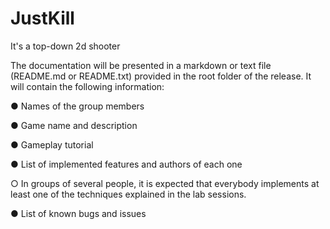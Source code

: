 # JustKill
It's a top-down 2d shooter

The documentation will be presented in a markdown or text file (README.md
or README.txt) provided in the root folder of the release. It will contain the
following information:

● Names of the group members

● Game name and description

● Gameplay tutorial

● List of implemented features and authors of each one

○ In groups of several people, it is expected that everybody
implements at least one of the techniques explained in the lab
sessions.

● List of known bugs and issues

